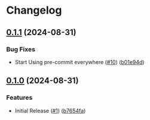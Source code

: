 # Changelog

## [0.1.1](https://github.com/jaffa-nj/.github/compare/v0.1.0...v0.1.1) (2024-08-31)


### Bug Fixes

* Start Using pre-commit everywhere ([#10](https://github.com/jaffa-nj/.github/issues/10)) ([b01e94d](https://github.com/jaffa-nj/.github/commit/b01e94d415d7a60bc9b848252a75b5153b3349a8))

## [0.1.0](https://github.com/jaffa-nj/.github/compare/v0.0.1...v0.1.0) (2024-08-31)


### Features

* Initial Release ([#1](https://github.com/jaffa-nj/.github/issues/1)) ([b7654fa](https://github.com/jaffa-nj/.github/commit/b7654fa0138ba7f1e7d74e614d6106708bbc7881))
